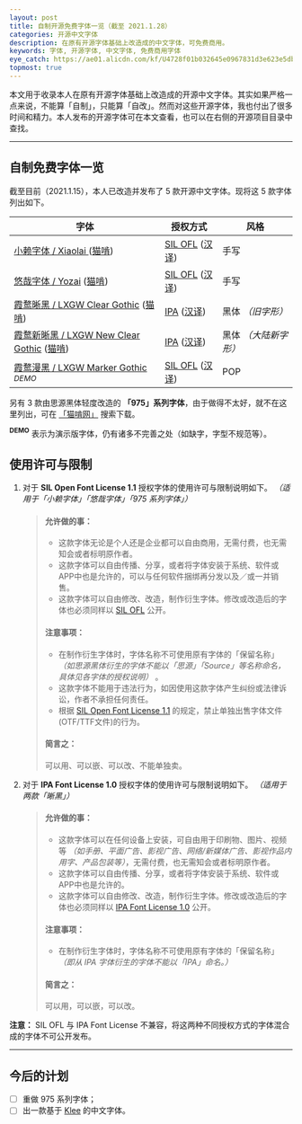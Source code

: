 ```yaml
---
layout: post
title: 自制开源免费字体一览（截至 2021.1.28）
categories: 开源中文字体
description: 在原有开源字体基础上改造成的中文字体，可免费商用。
keywords: 字体, 开源字体, 中文字体, 免费商用字体
eye_catch: https://ae01.alicdn.com/kf/U4728f01b032645e0967831d3e623e5dbI.jpg
topmost: true
---
```


本文用于收录本人在原有开源字体基础上改造成的开源中文字体。其实如果严格一点来说，不能算「自制」，只能算「自改」。然而对这些开源字体，我也付出了很多时间和精力。本人发布的开源字体可在本文查看，也可以在右侧的开源项目目录中查找。

---

## 自制免费字体一览

截至目前（2021.1.15），本人已改造并发布了 5 款开源中文字体。现将这 5 款字体列出如下。

| 字体                                                         | 授权方式                                                     | 风格                  |
| ------------------------------------------------------------ | ------------------------------------------------------------ | --------------------- |
| [小赖字体 / Xiaolai ](https://github.com/lxgw/kose-font) ([猫啃](https://www.maoken.com/freefonts/4306.html)) | [SIL OFL](https://scripts.sil.org/OFL) ([汉译](https://www.maoken.com/ofl)) | 手写                  |
| [悠哉字体 / Yozai](https://github.com/lxgw/yozai-font) ([猫啃](https://www.maoken.com/freefonts/5423.html)) | [SIL OFL](https://scripts.sil.org/OFL) ([汉译](https://www.maoken.com/ofl)) | 手写                  |
| [霞鹜晰黑 / LXGW Clear Gothic](https://github.com/lxgw/LxgwClearGothic) ([猫啃](https://www.maoken.com/freefonts/8781.html)) | [IPA](https://moji.or.jp/ipafont/license/) ([汉译](https://www.maoken.com/ipa)) | 黑体 *（旧字形）*     |
| [霞鹜新晰黑 / LXGW New Clear Gothic](https://github.com/lxgw/LxgwNewClearGothic) ([猫啃](https://www.maoken.com/freefonts/8999.html)) | [IPA](https://moji.or.jp/ipafont/license/) ([汉译](https://www.maoken.com/ipa)) | 黑体 *（大陆新字形）* |
| [霞鹜漫黑 / LXGW Marker Gothic](https://github.com/lxgw/LxgwMarkerGothic) *<sup>DEMO</sup>* | [SIL OFL](https://scripts.sil.org/OFL) ([汉译](https://www.maoken.com/ofl)) | POP                   |

另有 3 款由思源黑体轻度改造的 **「975」系列字体**，由于做得不太好，就不在这里列出，可在 [「猫啃网」](https://www.maoken.com/?s=975) 搜索下载。

**<sup>DEMO</sup>** 表示为演示版字体，仍有诸多不完善之处（如缺字，字型不规范等）。 

## 使用许可与限制

1. 对于 **SIL Open Font License 1.1** 授权字体的使用许可与限制说明如下。 *（适用于「小赖字体」「悠哉字体」「975 系列字体」）*

   > #### 允许做的事：
   >
   > - 这款字体无论是个人还是企业都可以自由商用，无需付费，也无需知会或者标明原作者。
   > - 这款字体可以自由传播、分享，或者将字体安装于系统、软件或APP中也是允许的，可以与任何软件捆绑再分发以及／或一并销售。
   > - 这款字体可以自由修改、改造，制作衍生字体。修改或改造后的字体也必须同样以 [SIL OFL](https://scripts.sil.org/OFL) 公开。
   >
   > #### 注意事项：
   >
   > - 在制作衍生字体时，字体名称不可使用原有字体的「保留名称」 *（如思源黑体衍生的字体不能以「思源」「Source」等名称命名，具体见各字体的授权说明）* 。
   > - 这款字体不能用于违法行为，如因使用这款字体产生纠纷或法律诉讼，作者不承担任何责任。
   > - 根据 [SIL Open Font License 1.1](https://scripts.sil.org/OFL) 的规定，禁止单独出售字体文件(OTF/TTF文件)的行为。
   >
   > #### 简言之：
   >
   > 可以用、可以嵌、可以改、不能单独卖。

2. 对于 **IPA Font License 1.0**  授权字体的使用许可与限制说明如下。 *（适用于两款「晰黑」）*

   > #### 允许做的事：
   >
   > - 这款字体可以在任何设备上安装，可自由用于印刷物、图片、视频等 *（如手册、平面广告、影视广告、网络/新媒体广告、影视作品内用字、产品包装等）*，无需付费，也无需知会或者标明原作者。
   > - 这款字体可以自由传播、分享，或者将字体安装于系统、软件或APP中也是允许的。
   > - 这款字体可以自由修改、改造，制作衍生字体。修改或改造后的字体也必须同样以 [IPA Font License 1.0](https://moji.or.jp/ipafont/license/) 公开。
   >
   > #### 注意事项：
   >
   > - 在制作衍生字体时，字体名称不可使用原有字体的「保留名称」 *（即从 IPA 字体衍生的字体不能以「IPA」命名。）*
   >
   > #### 简言之：
   >
   > 可以用，可以嵌，可以改。

**注意：** SIL OFL 与 IPA Font License 不兼容，将这两种不同授权方式的字体混合成的字体不可公开发布。

---

## 今后的计划

- [ ] 重做 975 系列字体；
- [ ] 出一款基于 [Klee](https://github.com/fontworks-fonts/Klee) 的中文字体。